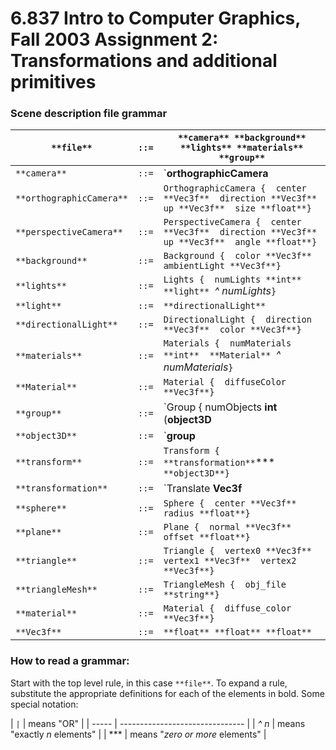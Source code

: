 # 6.837 Intro to Computer Graphics, Fall 2003 Assignment 2: Transformations and additional primitives

### Scene description file grammar



| `**file**`               | `::=` | `**camera** **background** **lights** **materials** **group**` |
| ------------------------ | ----- | ------------------------------------------------------------ |
| `**camera**`             | `::=` | `**orthographicCamera** | **perspectiveCamera**`             |
| `**orthographicCamera**` | `::=` | `OrthographicCamera {  center **Vec3f**  direction **Vec3f**  up **Vec3f**  size **float**}` |
| `**perspectiveCamera**`  | `::=` | `PerspectiveCamera {  center **Vec3f**  direction **Vec3f**  up **Vec3f**  angle **float**}` |
| `**background**`         | `::=` | `Background {  color **Vec3f**  ambientLight **Vec3f**}`     |
| `**lights**`             | `::=` | `Lights {  numLights **int**  **light** `*^ numLights*`}`    |
| `**light**`              | `::=` | `**directionalLight**`                                       |
| `**directionalLight**`   | `::=` | `DirectionalLight {  direction **Vec3f**  color **Vec3f**}`  |
| `**materials**`          | `::=` | `Materials {  numMaterials **int**  **Material** `*^ numMaterials*`}` |
| `**Material**`           | `::=` | `Material {  diffuseColor **Vec3f**}`                        |
| `**group**`              | `::=` | `Group {  numObjects **int**  (**object3D** | **material** **object3D**)` *^ numObjects*`}` |
| `**object3D**`           | `::=` | `**group** | **transform** | **sphere** | **plane** | **triangle** | **triangleMesh**` |
| `**transform**`          | `::=` | `Transform {  **transformation**`***`  **object3D**}`        |
| `**transformation**`     | `::=` | `Translate **Vec3f**  |Scale **Vec3f**  |XRotate **float**  |YRotate **float**  |ZRotate **float**  |Rotate { **Vec3f** **float** }  |Matrix { **float** *^ 16* }` |
| `**sphere**`             | `::=` | `Sphere {  center **Vec3f**  radius **float**}`              |
| `**plane**`              | `::=` | `Plane {  normal **Vec3f**  offset **float**}`               |
| `**triangle**`           | `::=` | `Triangle {  vertex0 **Vec3f**  vertex1 **Vec3f**  vertex2 **Vec3f**}` |
| `**triangleMesh**`       | `::=` | `TriangleMesh {  obj_file **string**}`                       |
| `**material**`           | `::=` | `Material {  diffuse_color **Vec3f**}`                       |
| `**Vec3f**`              | `::=` | `**float** **float** **float**`                              |



### How to read a grammar:

Start with the top level rule, in this case `**file**`. To expand a rule, substitute the appropriate definitions for each of the elements in bold. Some special notation:



| `|`   | means "OR"                      |
| ----- | ------------------------------- |
| *^ n* | means "exactly *n* elements"    |
| ***   | means "*zero or more* elements" |
